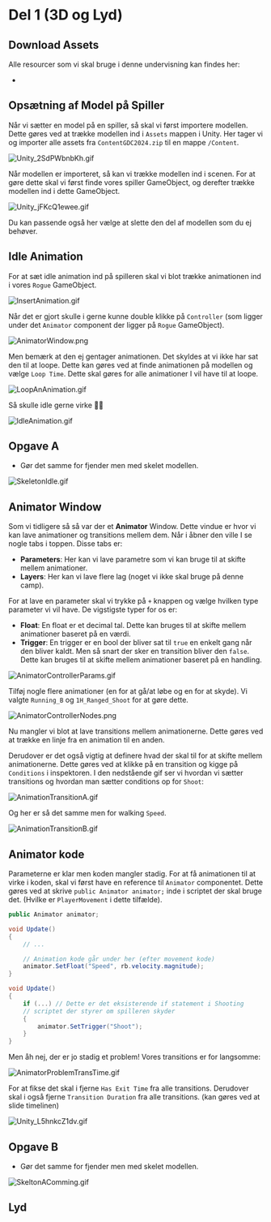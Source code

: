 # Del 1 (3D og Lyd)

## Download Assets
Alle resourcer som vi skal bruge i denne undervisning kan findes her:
- <resource src="ContentGDC2024.zip"/>

## Opsætning af Model på Spiller

Når vi sætter en model på en spiller, så skal vi først importere modellen. Dette gøres ved at trække modellen ind i `Assets` mappen i Unity.
Her tager vi og importer alle assets fra `ContentGDC2024.zip` til en mappe `/Content`.

![Unity_2SdPWbnbKh.gif](Unity_2SdPWbnbKh.gif)

Når modellen er importeret, så kan vi trække modellen ind i scenen. For at gøre dette skal vi først finde vores spiller GameObject, og derefter trække modellen ind i dette GameObject.

![Unity_jFKcQ1ewee.gif](Unity_jFKcQ1ewee.gif)

Du kan passende også her vælge at slette den del af modellen som du ej behøver.
<tabs>
<tab title="Før">
<img src="ModelBefore.png" alt=""/>
</tab>
<tab title="Efter">
<img src="ModelAfter.png" alt=""/>
</tab>
</tabs>

## Idle Animation

For at sæt idle animation ind på spilleren skal vi blot trække animationen ind i vores `Rogue` GameObject.

![InsertAnimation.gif](InsertAnimation.gif)

Når det er gjort skulle i gerne kunne double klikke på `Controller` (som ligger under det `Animator` component der ligger på `Rogue` GameObject).

![AnimatorWindow.png](AnimatorWindow.png)

Men bemærk at den ej gentager animationen. Det skyldes at vi ikke har sat den til at loope. Dette kan gøres ved at finde animationen på modellen og vælge `Loop Time`.
Dette skal gøres for alle animationer I vil have til at loope.



![LoopAnAnimation.gif](LoopAnAnimation.gif)

Så skulle idle gerne virke 🕺💃

![IdleAnimation.gif](IdleAnimation.gif)

## Opgave A
- Gør det samme for fjender men med skelet modellen.

![SkeletonIdle.gif](SkeletonIdle.gif)

## Animator Window

Som vi tidligere så så var der et **Animator** Window. Dette vindue er hvor vi kan lave animationer og transitions mellem dem.
Når i åbner den ville I se nogle tabs i toppen. Disse tabs er:
- **Parameters**: Her kan vi lave parametre som vi kan bruge til at skifte mellem animationer.
- **Layers**: Her kan vi lave flere lag (noget vi ikke skal bruge på denne camp).

For at lave en parameter skal vi trykke på `+` knappen og vælge hvilken type parameter vi vil have.
De vigstigste typer for os er:
- **Float**: En float er et decimal tal. Dette kan bruges til at skifte mellem animationer baseret på en værdi.
- **Trigger**: En trigger er en bool der bliver sat til `true` en enkelt gang når den bliver kaldt. Men så snart der sker en transition bliver den `false`. Dette kan bruges til at skifte mellem animationer baseret på en handling.

![AnimatorControllerParams.gif](AnimatorControllerParams.gif)

Tilføj nogle flere animationer (en for at gå/at løbe og en for at skyde). Vi valgte `Running_B` og `1H_Ranged_Shoot` for at gøre dette.

![AnimatorControllerNodes.png](AnimatorControllerNodes.png)

Nu mangler vi blot at lave transitions mellem animationerne. Dette gøres ved at trække en linje fra en animation til en anden.

Derudover er det også vigtig at definere hvad der skal til for at skifte mellem animationerne. Dette gøres ved at klikke på en transition og kigge på `Conditions` i inspektoren. I den nedstående gif ser vi hvordan vi sætter transitions og hvordan man sætter conditions op for `Shoot`:

![AnimationTransitionA.gif](AnimationTransitionA.gif)

Og her er så det samme men for walking `Speed`.

![AnimationTransitionB.gif](AnimationTransitionB.gif)

## Animator kode

Parameterne er klar men koden mangler stadig.
For at få animationen til at virke i koden, skal vi først have en reference til `Animator` componentet. Dette gøres ved at skrive `public Animator animator;` inde i scriptet der skal bruge det.
(Hvilke er `PlayerMovement` i dette tilfælde).

```C#
public Animator animator;

void Update()
{
    // ...

    // Animation kode går under her (efter movement kode)
    animator.SetFloat("Speed", rb.velocity.magnitude);
}
```

```C#
void Update()
{
    if (...) // Dette er det eksisterende if statement i Shooting
    // scriptet der styrer om spilleren skyder
    {   
        animator.SetTrigger("Shoot");
    }
}
```

Men åh nej, der er jo stadig et problem! Vores transitions er for langsomme:

![AnimatorProblemTransTime.gif](AnimatorProblemTransTime.gif)

For at fikse det skal i fjerne `Has Exit Time` fra alle transitions.
Derudover skal i også fjerne `Transition Duration` fra alle transitions. (kan gøres ved at slide timelinen)

![Unity_L5hnkcZ1dv.gif](Unity_L5hnkcZ1dv.gif)

## Opgave B
- Gør det samme for fjender men med skelet modellen.

![SkeltonAComming.gif](SkeltonAComming.gif)

## Lyd
